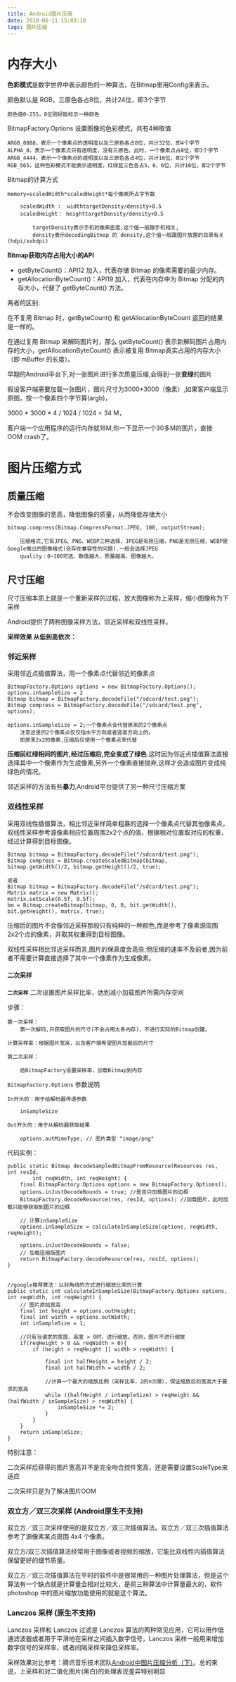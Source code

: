 ```yaml
---
title: Android图片压缩
date: 2018-06-11 15:03:18
tags: 图片压缩
---
```


# 内存大小 #

**色彩模式**是数字世界中表示颜色的一种算法，在Bitmap里用Config来表示。

颜色默认是 RGB，三原色各占8位，共计24位，即3个字节

	颜色值0-255，8位刚好能标示一种颜色

BitmapFactory.Options 设置图像的色彩模式，共有4种取值

	ARGB_8888，表示一个像素点的透明度以及三原色各占8位，共计32位，即4个字节
    ALPHA_8，表示一个像素点只有透明度，没有三原色，此时，一个像素点占8位，即1个字节
    ARGB_4444，表示一个像素点的透明度以及三原色各占4位，共计16位，即2个字节
    RGB_565，这种色彩模式不能表示透明度，红绿蓝三色各占5、6、6位，共计16位，即2个字节

Bitmap的计算方式

	memory=scaledWidth*scaledHeight*每个像素所占字节数

		scaledWidth :  widthtargetDensity/density+0.5
		scaledHeight： heighttargetDensity/density+0.5

			targetDensity表示手机的像素密度,这个值一般跟手机相关,
			density表示decodingBitmap 的 density,这个值一般跟图片放置的目录有关(hdpi/xxhdpi)

**Bitmap获取内存占用大小的API**

- getByteCount()：API12 加入，代表存储 Bitmap 的像素需要的最少内存。
- getAllocationByteCount()：API19 加入，代表在内存中为 Bitmap 分配的内存大小，代替了 getByteCount() 方法。


两者的区别:

在不复用 Bitmap 时，getByteCount() 和 getAllocationByteCount 返回的结果是一样的。

在通过复用 Bitmap 来解码图片时，那么 getByteCount() 表示新解码图片占用内存的大小，getAllocationByteCount() 表示被复用 Bitmap真实占用的内存大小（即 mBuffer 的长度）。

早期的Android平台下,对一张图片进行多次质量压缩,会得到一张**变绿**的图片

假设客户端需要加载一张图片，图片尺寸为3000*3000（像素）,如果客户端显示原图，按一个像素四个字节算(argb)， 

3000 * 3000 * 4 / 1024 / 1024 = 34 M，

客户端一个应用程序的运行内存就16M,你一下显示一个30多M的图片，直接 OOM crash了。

# 图片压缩方式 #

## 质量压缩 ##

不会改变图像的宽高，降低图像的质量，从而降低存储大小

	bitmap.compress(Bitmap.CompressFormat.JPEG, 100, outputStream);

		压缩格式,它有JPEG、PNG、WEBP三种选择，JPEG是有损压缩，PNG是无损压缩，WEBP是Google推出的图像格式(会存在兼容性的问题).一般会选择JPEG
		quality：0~100可选，数值越大，质量越高，图像越大。

## 尺寸压缩 ##

尺寸压缩本质上就是一个重新采样的过程，放大图像称为上采样，缩小图像称为下采样

Android提供了两种图像采样方法，邻近采样和双线性采样。

**采样效果 从低到高依次：**

### 邻近采样 ###

采用邻近点插值算法，用一个像素点代替邻近的像素点

	BitmapFactory.Options options = new BitmapFactory.Options();
	options.inSampleSize = 2
	Bitmap bitmap = BitmapFactory.decodeFile("/sdcard/test.png");
	Bitmap compress = BitmapFactory.decodeFile("/sdcard/test.png", options);

	options.inSampleSize = 2;一个像素点会代替原来的2个像素点
		注意这里的2个像素点仅仅指水平方向或者竖直方向上的。
		即原来2x2的像素,压缩后仅使用一个像素点来代替

**压缩前红绿相间的图片,经过压缩后,完全变成了绿色**.这时因为邻近点插值算法直接选择其中一个像素作为生成像素,另外一个像素直接抛弃,这样才会造成图片变成纯绿色的情况。

邻近采样的方法有些**暴力**,Android平台提供了另一种尺寸压缩方案

### 双线性采样 ###

采用双线性插值算法，相比邻近采样简单粗暴的选择一个像素点代替其他像素点，双线性采样参考源像素相应位置周围2x2个点的值，根据相对位置取对应的权重，经过计算得到目标图像。

	Bitmap bitmap = BitmapFactory.decodeFile("/sdcard/test.png");
	Bitmap compress = Bitmap.createScaledBitmap(bitmap, bitmap.getWidth()/2, bitmap.getHeight()/2, true);
	
	或者
	Bitmap bitmap = BitmapFactory.decodeFile("/sdcard/test.png");
	Matrix matrix = new Matrix();
	matrix.setScale(0.5f, 0.5f);
	bm = Bitmap.createBitmap(bitmap, 0, 0, bit.getWidth(), bit.getHeight(), matrix, true);


压缩后的图片不会像邻近采样那般只有纯粹的一种颜色,而是参考了像素源周围2x2个点的像素，并取其权重得到目标图像。

双线性采样相比邻近采样而言,图片的保真度会高些,但压缩的速率不及前者,因为前者不需要计算直接选择了其中一个像素作为生成像素。

#### 二次采样 ####

**`二次采样`** 二次设置图片采样比率，达到减小加载图片所需内存空间

步骤： 

	第一次采样：
		第一次解码,只获取图片的尺寸(不会占用太多内存)，不进行实际的Bitmap创建。
	
	计算采样率：根据图片宽高，以及客户端希望图片加载后的尺寸

	第二次采样：
		
		给BitmapFactory设置采样率，加载Bitmap到内存

`BitmapFactory.Options` 参数说明

	In开头的：用于给解码器传递参数 
	
		inSampleSize 

	Out开头的：用于从解码器获取结果

		options.outMimeType; // 图片类型 "image/png"

		
代码实例：

	public static Bitmap decodeSampledBitmapFromResource(Resources res, int resId,
	        int reqWidth, int reqHeight) {
	    final BitmapFactory.Options options = new BitmapFactory.Options();
	    options.inJustDecodeBounds = true; //是否只加载图片的边框
	    BitmapFactory.decodeResource(res, resId, options); //加载图片，此时加载只能够获取到图片的边框
	
	    // 计算inSampleSize
	    options.inSampleSize = calculateInSampleSize(options, reqWidth, reqHeight);
	
	    options.inJustDecodeBounds = false;
	    // 加载压缩版图片
	    return BitmapFactory.decodeResource(res, resId, options);
	}


	//google推荐算法：以对角线的方式进行缩放比率的计算
	public static int calculateInSampleSize(BitmapFactory.Options options, int reqWidth, int reqHeight) {
        // 图片原始宽高
        final int height = options.outHeight;
        final int width = options.outWidth;
        int inSampleSize = 1;

        //只有当请求的宽度、高度 > 0时，进行缩放。否则，图片不进行缩放
        if(reqHeight > 0 && reqWidth > 0){
            if (height > reqHeight || width > reqWidth) {

                final int halfHeight = height / 2;
                final int halfWidth = width / 2;

				//计算一个最大的缩放比例（采样比率，2的n次幂），保证缩放后的宽高大于要求的宽高
                while ((halfHeight / inSampleSize) > reqHeight && (halfWidth / inSampleSize) > reqWidth) {
                    inSampleSize *= 2;
                }
            }
        }
        return inSampleSize;
    }

特别注意：

二次采样后获得的图片宽高并不是完全吻合控件宽高，还是需要设置ScaleType来适应

二次采样只是为了解决图片OOM

### 双立方／双三次采样 (Android原生不支持) ###

双立方／双三次采样使用的是双立方／双三次插值算法。双立方／双三次插值算法参考了源像素某点周围 4x4 个像素。

双立方/双三次插值算法经常用于图像或者视频的缩放，它能比双线性内插值算法保留更好的细节质量。

双立方／双三次插值算法在平时的软件中是很常用的一种图片处理算法，但是这个算法有一个缺点就是计算量会相对比较大，是前三种算法中计算量最大的，软件 photoshop 中的图片缩放功能使用的就是这个算法。

### Lanczos 采样 (原生不支持) ###

Lanczos 采样和 Lanczos 过滤是 Lanczos 算法的两种常见应用，它可以用作低通滤波器或者用于平滑地在采样之间插入数字信号，Lanczos 采样一般用来增加数字信号的采样率，或者间隔采样来降低采样率。

采样效果对比参考：腾讯音乐技术团队[Android中图片压缩分析（下）](https://mp.weixin.qq.com/s/H9Tz1n4O2-Aawgu7p-XL5w)。总的来说，上采样和对二值化图片(黑白)的处理表现差异特别明显


    